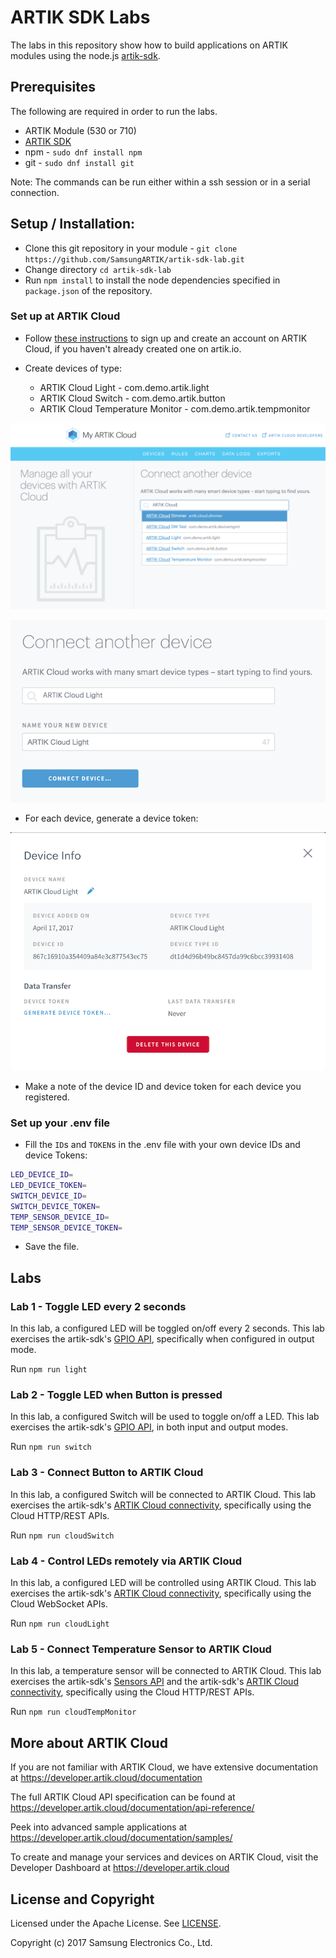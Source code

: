 # ARTIK SDK Labs

The labs in this repository show how to build applications on ARTIK modules using the node.js [artik-sdk](https://developer.artik.io/documentation/api/index.html). 

## Prerequisites
The following are required in order to run the labs. 
* ARTIK Module (530 or 710)
* [ARTIK SDK](https://developer.artik.io/documentation/api/index.html)
* npm - `sudo dnf install npm`
* git - `sudo dnf install git`

Note: The commands can be run either within a ssh session or in a serial connection.

## Setup / Installation:

- Clone this git repository in your module - `git clone https://github.com/SamsungARTIK/artik-sdk-lab.git`
- Change directory `cd artik-sdk-lab`
- Run `npm install` to install the node dependencies specified in `package.json` of the repository.

### Set up at ARTIK Cloud

- Follow [these instructions](https://developer.artik.cloud/documentation/tools/web-tools.html#create-an-artik-cloud-account) to sign up and create an account on ARTIK Cloud, if you haven't already created one on artik.io.

- Create devices of type:
  * ARTIK Cloud Light - com.demo.artik.light
  * ARTIK Cloud Switch - com.demo.artik.button
  * ARTIK Cloud Temperature Monitor - com.demo.artik.tempmonitor

![Create Device 1](./img/create_device_1.png)

![Create Device 2](./img/create_device_2.png)


- For each device, generate a device token:

![Generate Device Token](./img/generate_device_token.png)

- Make a note of the device ID and device token for each device you registered.

### Set up your .env file

- Fill the `ID`s and `TOKEN`s in the .env file with your own device IDs and device Tokens:
~~~bash
LED_DEVICE_ID=
LED_DEVICE_TOKEN=
SWITCH_DEVICE_ID=
SWITCH_DEVICE_TOKEN=
TEMP_SENSOR_DEVICE_ID=
TEMP_SENSOR_DEVICE_TOKEN=
~~~

- Save the file.

## Labs

### Lab 1 - Toggle LED every 2 seconds

In this lab, a configured LED will be toggled on/off every 2 seconds. This lab exercises the  artik-sdk's [GPIO API](https://github.com/SamsungARTIK/artik-sdk/blob/master/doc/GPIO_README.md), specifically when configured in output mode.

Run `npm run light`

### Lab 2 - Toggle LED when Button is pressed

In this lab, a configured Switch will be used to toggle on/off a LED. This lab exercises the artik-sdk's [GPIO API](https://github.com/SamsungARTIK/artik-sdk/blob/master/doc/GPIO_README.md), in both input and output modes.

Run `npm run switch`

### Lab 3 - Connect Button to ARTIK Cloud

In this lab, a configured Switch will be connected to ARTIK Cloud. This lab exercises the artik-sdk's [ARTIK Cloud connectivity](https://github.com/SamsungARTIK/artik-sdk/blob/master/doc/CLOUD_README.md), specifically using the Cloud HTTP/REST APIs.

Run `npm run cloudSwitch`

### Lab 4 - Control LEDs remotely via ARTIK Cloud

In this lab, a configured LED will be controlled using ARTIK Cloud. This lab exercises the artik-sdk's [ARTIK Cloud connectivity](https://github.com/SamsungARTIK/artik-sdk/blob/master/doc/CLOUD_README.md), specifically using the Cloud WebSocket APIs.


Run `npm run cloudLight`

### Lab 5 - Connect Temperature Sensor to ARTIK Cloud

In this lab, a temperature sensor will be connected to ARTIK Cloud. This lab exercises the artik-sdk's [Sensors API](https://github.com/SamsungARTIK/artik-sdk/blob/master/doc/SENSOR_README.md) and the artik-sdk's [ARTIK Cloud connectivity](https://github.com/SamsungARTIK/artik-sdk/blob/master/doc/CLOUD_README.md), specifically using the Cloud HTTP/REST APIs.

Run `npm run cloudTempMonitor`


More about ARTIK Cloud
---------------

If you are not familiar with ARTIK Cloud, we have extensive documentation at https://developer.artik.cloud/documentation

The full ARTIK Cloud API specification can be found at https://developer.artik.cloud/documentation/api-reference/

Peek into advanced sample applications at https://developer.artik.cloud/documentation/samples/

To create and manage your services and devices on ARTIK Cloud, visit the Developer Dashboard at https://developer.artik.cloud

License and Copyright
---------------------

Licensed under the Apache License. See [LICENSE](LICENSE).

Copyright (c) 2017 Samsung Electronics Co., Ltd.
